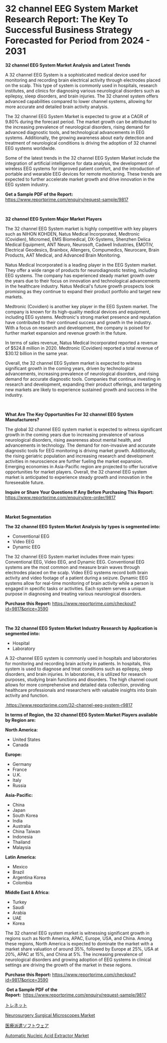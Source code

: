 <p><h1>32 channel EEG System Market Research Report: The Key To Successful Business Strategy Forecasted for Period from 2024 - 2031</h1></p><p><strong>32 channel EEG System Market Analysis and Latest Trends</strong></p>
<p><p>A 32 channel EEG System is a sophisticated medical device used for monitoring and recording brain electrical activity through electrodes placed on the scalp. This type of system is commonly used in hospitals, research institutes, and clinics for diagnosing various neurological disorders such as epilepsy, sleep disorders, and brain injuries. The 32 channel system offers advanced capabilities compared to lower channel systems, allowing for more accurate and detailed brain activity analysis.</p><p>The 32 channel EEG System Market is expected to grow at a CAGR of 9.80% during the forecast period. The market growth can be attributed to the increasing prevalence of neurological disorders, rising demand for advanced diagnostic tools, and technological advancements in EEG systems. Additionally, the growing awareness about early detection and treatment of neurological conditions is driving the adoption of 32 channel EEG systems worldwide.</p><p>Some of the latest trends in the 32 channel EEG System Market include the integration of artificial intelligence for data analysis, the development of wireless EEG systems for improved patient comfort, and the introduction of portable and wearable EEG devices for remote monitoring. These trends are expected to further accelerate market growth and drive innovation in the EEG system industry.</p></p>
<p><strong>Get a Sample PDF of the Report:&nbsp;</strong> <a href="https://www.reportprime.com/enquiry/request-sample/9817">https://www.reportprime.com/enquiry/request-sample/9817</a></p>
<p>&nbsp;</p>
<p><strong>32 channel EEG System Major Market Players</strong></p>
<p><p>The 32 channel EEG System market is highly competitive with key players such as NIHON KOHDEN, Natus Medical Incorporated, Medtronic (Covidien), Micromed, EMS Biomedical, DX-Systems, Shenzhen Delica Medical Equipment, ANT Neuro, Neurosoft, Cadwell Industries, EMOTIV, Electrical Geodesics, Brainbox, Allengers, Compumedics, Neurocare, Brain Products, AAT Medical, and Advanced Brain Monitoring.</p><p>Natus Medical Incorporated is a leading player in the EEG System market. They offer a wide range of products for neurodiagnostic testing, including EEG systems. The company has experienced steady market growth over the years due to their focus on innovation and technological advancements in the healthcare industry. Natus Medical's future growth prospects look promising as they continue to expand their product portfolio and target new markets.</p><p>Medtronic (Covidien) is another key player in the EEG System market. The company is known for its high-quality medical devices and equipment, including EEG systems. Medtronic's strong market presence and reputation have contributed to their continued success and growth in the industry. With a focus on research and development, the company is poised for further market expansion and revenue growth in the future.</p><p>In terms of sales revenue, Natus Medical Incorporated reported a revenue of $524.8 million in 2020. Medtronic (Covidien) reported a total revenue of $30.12 billion in the same year.</p><p>Overall, the 32 channel EEG System market is expected to witness significant growth in the coming years, driven by technological advancements, increasing prevalence of neurological disorders, and rising demand for accurate diagnostic tools. Companies that continue investing in research and development, expanding their product offerings, and targeting new markets are likely to experience sustained growth and success in the industry.</p></p>
<p>&nbsp;</p>
<p><strong>What Are The Key Opportunities For 32 channel EEG System Manufacturers?</strong></p>
<p><p>The global 32 channel EEG system market is expected to witness significant growth in the coming years due to increasing prevalence of various neurological disorders, rising awareness about mental health, and advancements in technology. The demand for non-invasive and accurate diagnostic tools for EEG monitoring is driving market growth. Additionally, the rising geriatric population and increasing research and development activities in neuroscience are further fueling the market expansion. Emerging economies in Asia-Pacific region are projected to offer lucrative opportunities for market players. Overall, the 32 channel EEG system market is anticipated to experience steady growth and innovation in the foreseeable future.</p></p>
<p><strong>Inquire or Share Your Questions If Any Before Purchasing This Report:</strong> <a href="https://www.reportprime.com/enquiry/pre-order/9817">https://www.reportprime.com/enquiry/pre-order/9817</a></p>
<p>&nbsp;</p>
<p><strong>Market Segmentation</strong></p>
<p><strong>The 32 channel EEG System Market Analysis by types is segmented into:</strong></p>
<p><ul><li>Conventional EEG</li><li>Video EEG</li><li>Dynamic EEG</li></ul></p>
<p><p>The 32 channel EEG System market includes three main types: Conventional EEG, Video EEG, and Dynamic EEG. Conventional EEG systems are the most common and measure brain waves through electrodes placed on the scalp. Video EEG systems record both brain activity and video footage of a patient during a seizure. Dynamic EEG systems allow for real-time monitoring of brain activity while a person is engaged in specific tasks or activities. Each system serves a unique purpose in diagnosing and treating various neurological disorders.</p></p>
<p><strong>Purchase this Report:&nbsp;</strong><a href="https://www.reportprime.com/checkout?id=9817&price=3590">https://www.reportprime.com/checkout?id=9817&price=3590</a></p>
<p>&nbsp;</p>
<p><strong>The 32 channel EEG System Market Industry Research by Application is segmented into:</strong></p>
<p><ul><li>Hospital</li><li>Laboratory</li></ul></p>
<p><p>A 32-channel EEG system is commonly used in hospitals and laboratories for monitoring and recording brain activity in patients. In hospitals, this system is used to diagnose and treat conditions such as epilepsy, sleep disorders, and brain injuries. In laboratories, it is utilized for research purposes, studying brain functions and disorders. The high channel count allows for more comprehensive and detailed data collection, providing healthcare professionals and researchers with valuable insights into brain activity and function.</p></p>
<p><a href="https://www.reportprime.com/32-channel-eeg-system-r9817">&nbsp;https://www.reportprime.com/32-channel-eeg-system-r9817</a></p>
<p><strong>In terms of Region, the 32 channel EEG System Market Players available by Region are:</strong></p>
<p>
    <p> <strong> North America: </strong>
        <ul>
            <li>United States</li>
            <li>Canada</li>
        </ul>
        </p> 
    <p> <strong> Europe: </strong>
        <ul>
            <li>Germany</li>
            <li>France</li>
            <li>U.K.</li>
            <li>Italy</li>
            <li>Russia</li>
        </ul>
        </p> 
    <p> <strong> Asia-Pacific: </strong>
        <ul>
            <li>China</li>
            <li>Japan</li>
            <li>South Korea</li>
            <li>India</li>
            <li>Australia</li>
            <li>China Taiwan</li>
            <li>Indonesia</li>
            <li>Thailand</li>
            <li>Malaysia</li>
        </ul>
        </p> 
    <p> <strong> Latin America: </strong>
        <ul>
            <li>Mexico</li>
            <li>Brazil</li>
            <li>Argentina Korea</li>
            <li>Colombia</li>
        </ul>
        </p> 
    <p> <strong> Middle East & Africa: </strong>
        <ul>
            <li>Turkey</li>
            <li>Saudi</li>
            <li>Arabia</li>
            <li>UAE</li>
            <li>Korea</li>
        </ul>
    </p>
    </p>
<p><p>The 32 channel EEG system market is witnessing significant growth in regions such as North America, APAC, Europe, USA, and China. Among these regions, North America is expected to dominate the market with a market share valuation of around 35%, followed by Europe at 25%, USA at 20%, APAC at 15%, and China at 5%. The increasing prevalence of neurological disorders and growing adoption of EEG systems in clinical settings are driving the growth of the market in these regions.</p></p>
<p><strong>Purchase this Report: </strong><a href="https://www.reportprime.com/checkout?id=9817&price=3590">https://www.reportprime.com/checkout?id=9817&price=3590</a></p>
<p>&nbsp;<strong>Get a Sample PDF of the Report:&nbsp;&nbsp;</strong><a href="https://www.reportprime.com/enquiry/request-sample/9817">https://www.reportprime.com/enquiry/request-sample/9817</a></p>
<p><strong></strong></p>
<p><p><a href="https://github.com/SimeonBode1/Market-Research-Report-List-1/blob/main/880851078952.md">トレネット</a></p><p><a href="https://github.com/AdrianaPaucek2023/Market-Research-Report-List-1/blob/main/neurosurgery-surgical-microscopes-market.md">Neurosurgery Surgical Microscopes Market</a></p><p><a href="https://medium.com/@munroco657/2024%E5%B9%B4%E3%81%8B%E3%82%892031%E5%B9%B4%E3%81%BE%E3%81%A7%E3%81%AE%E4%BA%88%E6%B8%AC%E3%81%95%E3%82%8C%E3%81%9F%E5%8C%BB%E7%99%82%E6%B4%BE%E9%81%A3%E3%82%BD%E3%83%95%E3%83%88%E3%82%A6%E3%82%A7%E3%82%A2%E5%B8%82%E5%A0%B4%E3%81%AE%E3%83%88%E3%83%AC%E3%83%B3%E3%83%89%E3%81%A8%E5%B8%82%E5%A0%B4%E5%88%86%E6%9E%90-0aa2c42bbbee">医療派遣ソフトウェア</a></p><p><a href="https://github.com/lorenzaSchmeler/Market-Research-Report-List-1/blob/main/automatic-nucleic-acid-extractor-market.md">Automatic Nucleic Acid Extractor Market</a></p></p>
